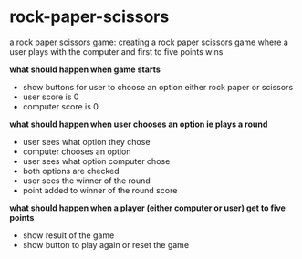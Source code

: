 # rock-paper-scissors
a rock paper scissors game:
creating a rock paper scissors game where a user plays with the computer and first to five points wins

**what should happen when game starts**

- show buttons for user to choose an option either rock paper or scissors
- user score is 0
- computer score is 0

**what should happen when user chooses an option ie plays a round**

- user sees what option they chose
- computer chooses an option
- user sees what option computer chose
- both options are checked 
- user sees the winner of the round
- point added to winner of the round score

**what should happen when a player (either computer or user) get to five points**

- show result of the game
- show button to play again or reset the game